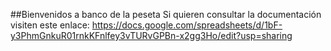 ##Bienvenidos a banco de la peseta
Si quieren consultar la documentación visiten este enlace:
https://docs.google.com/spreadsheets/d/1bF-y3PhmGnkuR01rnkKFnlfey3vTURvGPBn-x2gg3Ho/edit?usp=sharing
